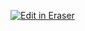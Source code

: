 <p><a target="_blank" href="https://app.eraser.io/workspace/DAPc4OV6EcyYx5dTKuL0" id="edit-in-eraser-github-link"><img alt="Edit in Eraser" src="https://firebasestorage.googleapis.com/v0/b/second-petal-295822.appspot.com/o/images%2Fgithub%2FOpen%20in%20Eraser.svg?alt=media&amp;token=968381c8-a7e7-472a-8ed6-4a6626da5501"></a></p>





<!--- Eraser file: https://app.eraser.io/workspace/DAPc4OV6EcyYx5dTKuL0 --->